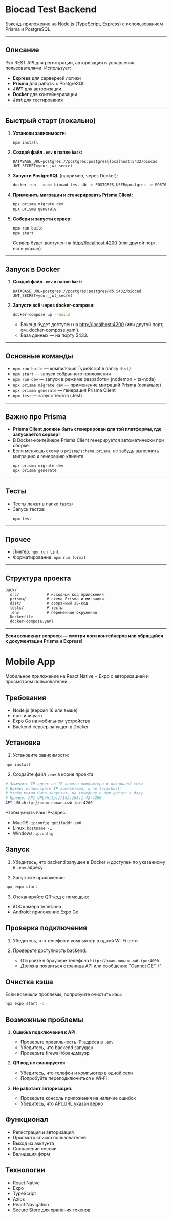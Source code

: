 # Biocad Test Backend

Бэкенд-приложение на Node.js (TypeScript, Express) с использованием Prisma и PostgreSQL.

---

## Описание

Это REST API для регистрации, авторизации и управления пользователями. Использует:
- **Express** для серверной логики
- **Prisma** для работы с PostgreSQL
- **JWT** для авторизации
- **Docker** для контейнеризации
- **Jest** для тестирования

---

## Быстрый старт (локально)

1. **Установи зависимости:**
   ```sh
   npm install
   ```

2. **Создай файл `.env` в папке `back`:**
   ```
   DATABASE_URL=postgres://postgres:postgres@localhost:5432/biocad
   JWT_SECRET=your_jwt_secret
   ```

3. **Запусти PostgreSQL** (например, через Docker):
   ```sh
   docker run --name biocad-test-db -e POSTGRES_USER=postgres -e POSTGRES_PASSWORD=postgres -e POSTGRES_DB=biocad -p 5432:5432 -d postgres:15
   ```

4. **Применить миграции и сгенерировать Prisma Client:**
   ```sh
   npx prisma migrate dev
   npx prisma generate
   ```

5. **Собери и запусти сервер:**
   ```sh
   npm run build
   npm start
   ```
   Сервер будет доступен на [http://localhost:4200](http://localhost:4200) (или другой порт, если указан).

---

## Запуск в Docker

1. **Создай файл `.env` в папке `back`:**
   ```
   DATABASE_URL=postgres://postgres:postgres@db:5432/biocad
   JWT_SECRET=your_jwt_secret
   ```

2. **Запусти всё через docker-compose:**
   ```sh
   docker-compose up --build
   ```
   - Бэкенд будет доступен на [http://localhost:4200](http://localhost:4200) (или другой порт, см. docker-compose.yaml).
   - База данных — на порту 5433.

---

## Основные команды

- `npm run build` — компиляция TypeScript в папку `dist/`
- `npm start` — запуск собранного приложения
- `npm run dev` — запуск в режиме разработки (nodemon + ts-node)
- `npx prisma migrate dev` — применение миграций Prisma (локально)
- `npx prisma generate` — генерация Prisma Client
- `npm test` — запуск тестов (Jest)

---

## Важно про Prisma

- **Prisma Client должен быть сгенерирован для той платформы, где запускается сервер!**
- В Docker-контейнере Prisma Client генерируется автоматически при сборке.
- Если меняешь схему в `prisma/schema.prisma`, не забудь выполнить миграцию и генерацию клиента:
  ```sh
  npx prisma migrate dev
  npx prisma generate
  ```

---

## Тесты

- Тесты лежат в папке `tests/`
- Запуск тестов:
  ```sh
  npm test
  ```

---

## Прочее

- Линтер: `npm run lint`
- Форматирование: `npm run format`

---

## Структура проекта

```
back/
  src/            # исходный код приложения
  prisma/         # схема Prisma и миграции
  dist/           # собранный JS-код
  tests/          # тесты
  .env            # переменные окружения
  Dockerfile
  docker-compose.yaml
```

---

**Если возникнут вопросы — смотри логи контейнеров или обращайся к документации Prisma и Express!**

# Mobile App

Мобильное приложение на React Native + Expo с авторизацией и просмотром пользователей.

## Требования

- Node.js (версия 16 или выше)
- npm или yarn
- Expo Go на мобильном устройстве
- Backend сервер запущен в Docker

## Установка

1. Установите зависимости:
```bash
npm install
```

2. Создайте файл `.env` в корне проекта:
```bash
# Замените IP-адрес на IP вашего компьютера в локальной сети
# Важно: используйте IP компьютера, а не localhost!
# Чтобы можно было запустить на телефоне и был доступ к бэку
# Пример: API_URL=http://192.168.1.42:4200
API_URL=http://<ваш-локальный-ip>:4200
```

Чтобы узнать ваш IP-адрес:
- MacOS: `ipconfig getifaddr en0`
- Linux: `hostname -I`
- Windows: `ipconfig`

## Запуск

1. Убедитесь, что backend запущен в Docker и доступен по указанному в `.env` адресу

2. Запустите приложение:
```bash
npx expo start
```

3. Отсканируйте QR-код с помощью:
- iOS: камера телефона
- Android: приложение Expo Go

## Проверка подключения

1. Убедитесь, что телефон и компьютер в одной Wi-Fi сети

2. Проверьте доступность backend:
   - Откройте в браузере телефона `http://<ваш-локальный-ip>:4000`
   - Должна появиться страница API или сообщение "Cannot GET /"

## Очистка кэша

Если возникли проблемы, попробуйте очистить кэш:
```bash
npx expo start -c
```

## Возможные проблемы

1. **Ошибка подключения к API**:
   - Проверьте правильность IP-адреса в `.env`
   - Убедитесь, что backend запущен
   - Проверьте firewall/брандмауэр

2. **QR код не сканируется**:
   - Убедитесь, что телефон и компьютер в одной сети
   - Попробуйте переподключиться к Wi-Fi

3. **Не работает авторизация**:
   - Проверьте консоль приложения на наличие ошибок
   - Убедитесь, что API_URL указан верно

## Функционал

- Регистрация и авторизация
- Просмотр списка пользователей
- Выход из аккаунта
- Сохранение сессии
- Валидация форм

## Технологии

- React Native
- Expo
- TypeScript
- Axios
- React Navigation
- Secure Store для хранения токенов
